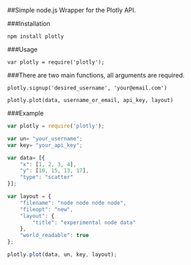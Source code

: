 ##Simple node.js Wrapper for the Plotly API.

###Installation

    npm install plotly

###Usage

    var plotly = require('plotly');

###There are two main functions, all arguments are required.

    plotly.signup('desired_username', 'your@email.com')

    plotly.plot(data, username_or_email, api_key, layout)

###Example
```javascript
var plotly = require('plotly');

var un= "your_username";
var key= "your_api_key";

var data= [{
	"x": [1, 2, 3, 4],
	"y": [10, 15, 13, 17],
	"type": "scatter"
}];

var layout = {
	"filename": "node node node node",
	"fileopt": "new",
	"layout": {
		"title": "experimental node data"
	},
	"world_readable": true
};

plotly.plot(data, un, key, layout);
```